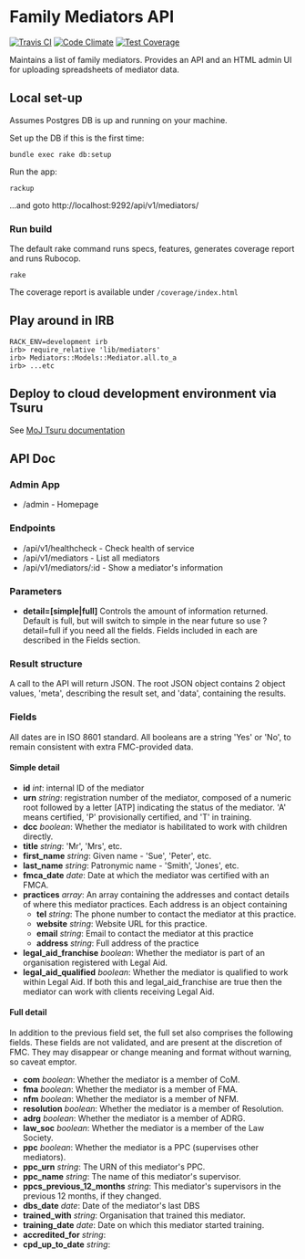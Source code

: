# Family Mediators API
[![Travis CI](https://travis-ci.org/ministryofjustice/family-mediators-api.svg?branch=master)](https://travis-ci.org/ministryofjustice/family-mediators-api)
[![Code Climate](https://codeclimate.com/github/ministryofjustice/family-mediators-api/badges/gpa.svg)](https://codeclimate.com/github/ministryofjustice/family-mediators-api)
[![Test Coverage](https://codeclimate.com/github/ministryofjustice/family-mediators-api/badges/coverage.svg)](https://codeclimate.com/github/ministryofjustice/family-mediators-api/coverage)

Maintains a list of family mediators. Provides an API and an HTML admin UI for
uploading spreadsheets of mediator data. 


## Local set-up

Assumes Postgres DB is up and running on your machine.

Set up the DB if this is the first time:

    bundle exec rake db:setup

Run the app:

    rackup

...and goto http://localhost:9292/api/v1/mediators/

### Run build

The default rake command runs specs, features, generates coverage report and runs Rubocop. 

    rake

The coverage report is available under `/coverage/index.html`


## Play around in IRB

    RACK_ENV=development irb
    irb> require_relative 'lib/mediators'
    irb> Mediators::Models::Mediator.all.to_a
    irb> ...etc


## Deploy to cloud development environment via Tsuru

See [MoJ Tsuru documentation](https://docs.google.com/document/d/11xQRRJ_KH4Oipn9qYCt-wk-PEaUbUrrd8pLCi1pijLE/)

## API Doc

### Admin App

* /admin - Homepage

### Endpoints

* /api/v1/healthcheck - Check health of service
* /api/v1/mediators - List all mediators
* /api/v1/mediators/:id - Show a mediator's information

### Parameters

* **detail=[simple|full]**
Controls the amount of information returned. Default is full, but will switch to simple in the near future so use ?detail=full if you need all the fields. Fields included in each are described in the Fields section.

### Result structure
A call to the API will return JSON. The root JSON object contains 2 object values, 'meta', describing the result set, and 'data', containing the results.


### Fields
All dates are in ISO 8601 standard. All booleans are a string 'Yes' or 'No', to remain consistent with extra FMC-provided data.


#### Simple detail
* **id** *int*: internal ID of the mediator
* **urn** *string*: registration number of the mediator, composed of a numeric root followed by a letter [ATP] indicating the status of the mediator. 'A' means certified, 'P' provisionally certified, and 'T' in training.
* **dcc** *boolean*: Whether the mediator is habilitated to work with children directly.
* **title** *string*: 'Mr', 'Mrs', etc.
* **first_name** *string*: Given name - 'Sue', 'Peter', etc.
* **last_name** *string*: Patronymic name - 'Smith', 'Jones', etc.
* **fmca_date** *date*: Date at which the mediator was certified with an FMCA.
* **practices** *array*: An array containing the addresses and contact details of where this mediator practices. Each address is an object containing
  *  **tel** *string*: The phone number to contact the mediator at this practice.
  * **website** *string*: Website URL for this practice.
  * **email** *string*: Email to contact the mediator at this practice
  * **address** *string*: Full address of the practice 
* **legal_aid_franchise** *boolean*: Whether the mediator is part of an organisation registered with Legal Aid.
* **legal_aid_qualified** *boolean*: Whether the mediator is qualified to work within Legal Aid. If both this and legal_aid_franchise are true then the mediator can work with clients receiving Legal Aid.

#### Full detail
In addition to the previous field set, the full set also comprises the following fields. These fields are not validated, and are present at the discretion of FMC. They may disappear or change meaning and format without warning, so caveat emptor.
* **com** *boolean*: Whether the mediator is a member of CoM.
* **fma** *boolean*: Whether the mediator is a member of FMA.
* **nfm** *boolean*: Whether the mediator is a member of NFM.
* **resolution** *boolean*: Whether the mediator is a member of Resolution.
* **adrg** *boolean*: Whether the mediator is a member of ADRG.
* **law_soc** *boolean*: Whether the mediator is a member of the Law Society.
* **ppc** *boolean*: Whether the mediator is a PPC (supervises other mediators).
* **ppc_urn** *string*: The URN of this mediator's PPC.
* **ppc_name** *string*: The name of this mediator's supervisor.
* **ppcs_previous_12_months** *string*: This mediator's supervisors in the previous 12 months, if they changed.
* **dbs_date** *date*: Date of the mediator's last DBS
* **trained_with** *string*: Organisation that trained this mediator.
* **training_date** *date*: Date on which this mediator started training.
* **accredited_for** *string*:
* **cpd_up_to_date** *string*:

